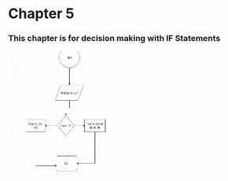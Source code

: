 # Chapter 5
<h3>This chapter is for decision making with IF Statements</h3>
<img src="ageProgram.PNG" height="250" width ="250 "alt="flow chart for age program">
